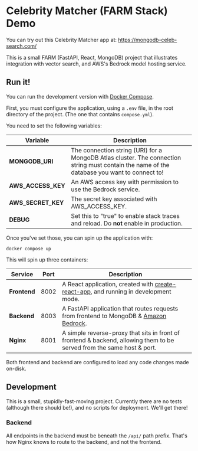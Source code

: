 # Celebrity Matcher (FARM Stack) Demo

You can try out this Celebrity Matcher app at: https://mongodb-celeb-search.com/

This is a small FARM (FastAPI, React, MongoDB) project that illustrates integration with vector search, and AWS's Bedrock model hosting service.

## Run it!

You can run the development version with [Docker Compose].

First, you must configure the application, using a `.env` file,
in the root directory of the project. (The one that contains `compose.yml`).

You need to set the following variables:

| Variable           | Description                                                                                                                                  |
| ------------------ | -------------------------------------------------------------------------------------------------------------------------------------------- |
| **MONGODB_URI**    | The connection string (URI) for a MongoDB Atlas cluster. The connection string must contain the name of the database you want to connect to! |
| **AWS_ACCESS_KEY** | An AWS access key with permission to use the Bedrock service.                                                                                |
| **AWS_SECRET_KEY** | The secret key associated with AWS_ACCESS_KEY.                                                                                               |
| **DEBUG**          | Set this to "true" to enable stack traces and reload. Do **not** enable in production.                                                       |

Once you've set those, you can spin up the application with:

```shell
docker compose up
```

This will spin up three containers:

| Service      | Port | Description                                                                                                            |
| ------------ | ---- | ---------------------------------------------------------------------------------------------------------------------- |
| **Frontend** | 8002 | A React application, created with [create-react-app], and running in development mode.                                 |
| **Backend**  | 8003 | A FastAPI application that routes requests from frontend to MongoDB & [Amazon Bedrock].                                |
| **Nginx**    | 8001 | A simple reverse-proxy that sits in front of frontend & backend, allowing them to be served from the same host & port. |

Both frontend and backend are configured to load any code changes made on-disk.

## Development

This is a small, stupidly-fast-moving project.
Currently there are no tests (although there should be!),
and no scripts for deployment.
We'll get there!

### Backend

All endpoints in the backend must be beneath the `/api/` path prefix.
That's how Nginx knows to route to the backend, and not the frontend.

[Docker Compose]: https://docs.docker.com/compose/
[create-react-app]: https://create-react-app.dev/docs/getting-started/
[Amazon Bedrock]: https://aws.amazon.com/bedrock/
